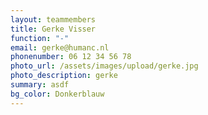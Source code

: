 ```yaml
---
layout: teammembers
title: Gerke Visser
function: "-"
email: gerke@humanc.nl
phonenumber: 06 12 34 56 78
photo_url: /assets/images/upload/gerke.jpg
photo_description: gerke
summary: a﻿sdf
bg_color: Donkerblauw
---
```

